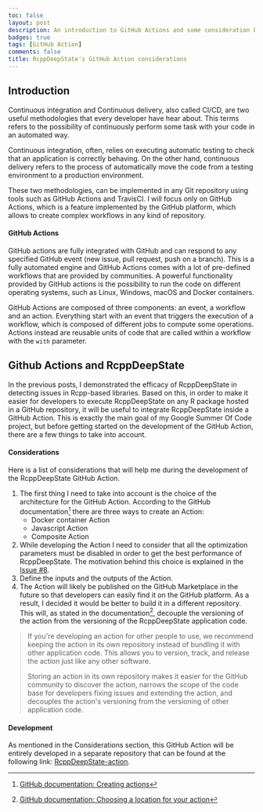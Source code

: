 ```yaml
---
toc: false
layout: post
description: An introduction to GitHub Actions and some consideration before writing the GitHub Action for RcppDeepState
badges: true
tags: [GitHub Action]
comments: false
title: RcppDeepState's GitHub Action considerations 
---
```


## Introduction
Continuous integration and Continuous delivery, also called CI/CD, are two useful methodologies that every developer have hear about. 
This terms refers to the possibility of continuously perform some task with your code in an automated way. 

Continuous integration, often, relies on executing automatic testing to check that an application is correctly behaving. On the other hand, continuous delivery refers to the process of automatically move the code from a testing environment to a production environment. 

These two methodologies, can be implemented in any Git repository using tools such as GitHub Actions and TravisCI. I will focus only on GitHub Actions, which is a feature implemented by the GitHub platform, which allows to create complex workflows in any kind of repository.

#### GitHub Actions 
GitHub actions are fully integrated with GitHub and can respond to any specified GitHub event (new issue, pull request, push on a branch). This is a fully automated engine and GitHub Actions comes with a lot of pre-defined workflows that are provided by communities. A powerful functionality provided by GitHub actions is the possibility to run the code on different operating systems, such as Linux, Windows, macOS and Docker containers.

GitHub Actions are composed of three components: an event, a workflow and an action. Everything start with an event that triggers the execution of a workflow, which is composed of different jobs to compute some operations. Actions instead are reusable units of code that are called within a workflow with the `with` parameter.


## Github Actions and RcppDeepState
In the previous posts, I demonstrated the efficacy of RcppDeepState in detecting issues in Rcpp-based libraries. Based on this, in order to make it easier for developers to execute RcppDeepState on any R package hosted in a GitHub repository, it will be useful to integrate RcppDeepState inside a GitHub Action.
This is exactly the main goal of my Google Summer Of Code project, but before getting started on the development of the GitHub Action, there are a few things to take into account. 

#### Considerations 
Here is a list of considerations that will help me during the development of the RcppDeepState GitHub Action.
1. The first thing I need to take into account is the choice of the architecture for the GitHub Action. According to the GitHub documentation[^1] there are three ways to create an Action:
    * Docker container Action 
    * Javascript Action
    * Composite Action  
2. While developing the Action I need to consider that all the optimization parameters must be disabled in order to get the best performance of RcppDeepState. The motivation behind this choice is explained in the [Issue #8](https://github.com/FabrizioSandri/RcppDeepState/issues/8).
3. Define the inputs and the outputs of the Action.
4. The Action will likely be published on the GitHub Marketplace in the future so that developers can easily find it on the GitHub platform. As a result, I decided it would be better to build it in a different repository. This will, as stated in the documentation[^2], decouple the versioning of the action from the versioning of the RcppDeepState application code. 
> If you're developing an action for other people to use, we recommend keeping the action in its own repository instead of bundling it with other application code. This allows you to version, track, and release the action just like any other software.
> 
> Storing an action in its own repository makes it easier for the GitHub community to discover the action, narrows the scope of the code base for developers fixing issues and extending the action, and decouples the action's versioning from the versioning of other application code.

#### Development
As mentioned in the Considerations section, this GitHub Action will be entirely developed in a separate repository that can be found at the following link: [RcppDeepState-action](https://github.com/FabrizioSandri/RcppDeepState-action).


[^1]: [GitHub documentation: Creating actions](https://docs.github.com/en/actions/creating-actions)
[^2]: [GitHub documentation: Choosing a location for your action](https://docs.github.com/en/actions/creating-actions/about-custom-actions#choosing-a-location-for-your-action)